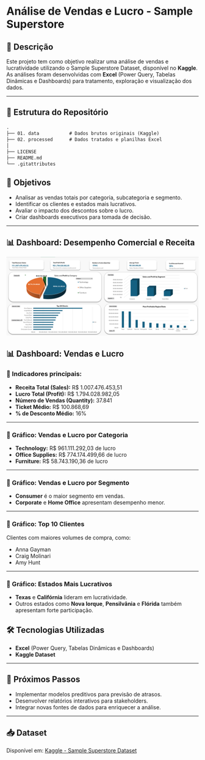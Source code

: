 # Análise de Vendas e Lucro - Sample Superstore

## 📑 Descrição

Este projeto tem como objetivo realizar uma análise de vendas e lucratividade utilizando o Sample Superstore Dataset, disponível no **Kaggle**.
As análises foram desenvolvidas com **Excel** (Power Query, Tabelas Dinâmicas e Dashboards) para tratamento, exploração e visualização dos dados.

---

## 📂 Estrutura do Repositório

```text
.
├── 01. data           # Dados brutos originais (Kaggle)
├── 02. processed      # Dados tratados e planilhas Excel
│
├── LICENSE
├── README.md
└── .gitattributes
```

## 🎯 Objetivos

- Analisar as vendas totais por categoria, subcategoria e segmento.
- Identificar os clientes e estados mais lucrativos.
- Avaliar o impacto dos descontos sobre o lucro.
- Criar dashboards executivos para tomada de decisão.

---

## 📊 Dashboard: Desempenho Comercial e Receita

![Desempenho Comercial e Receita](./03.%20images/planilha_pronta.png)

## 📊 Dashboard: Vendas e Lucro

### 🔸 Indicadores principais:

- **Receita Total (Sales):** R$ 1.007.476.453,51
- **Lucro Total (Profit):** R$ 1.794.028.982,05
- **Número de Vendas (Quantity):** 37.841
- **Ticket Médio:** R$ 100.868,69
- **% de Desconto Médio:** 16%

---

### 🔸 Gráfico: Vendas e Lucro por Categoria

- **Technology:** R$ 961.111.292,03 de lucro
- **Office Supplies:** R$ 774.174.499,66 de lucro
- **Furniture:** R$ 58.743.190,36 de lucro

---

### 🔸 Gráfico: Vendas e Lucro por Segmento

- **Consumer** é o maior segmento em vendas.
- **Corporate** e **Home Office** apresentam desempenho menor.

---

### 🔸 Gráfico: Top 10 Clientes

Clientes com maiores volumes de compra, como:

- Anna Gayman
- Craig Molinari
- Amy Hunt

---

### 🔸 Gráfico: Estados Mais Lucrativos

- **Texas** e **Califórnia** lideram em lucratividade.
- Outros estados como **Nova Iorque**, **Pensilvânia** e **Flórida** também apresentam forte participação.

## 🛠️ Tecnologias Utilizadas

- **Excel** (Power Query, Tabelas Dinâmicas e Dashboards)
- **Kaggle Dataset**

---

## 🚀 Próximos Passos

- Implementar modelos preditivos para previsão de atrasos.
- Desenvolver relatórios interativos para stakeholders.
- Integrar novas fontes de dados para enriquecer a análise.

---

## 📥 Dataset

Disponível em: [Kaggle - Sample Superstore Dataset](https://www.kaggle.com/datasets/bravehart101/sample-supermarket-dataset)
